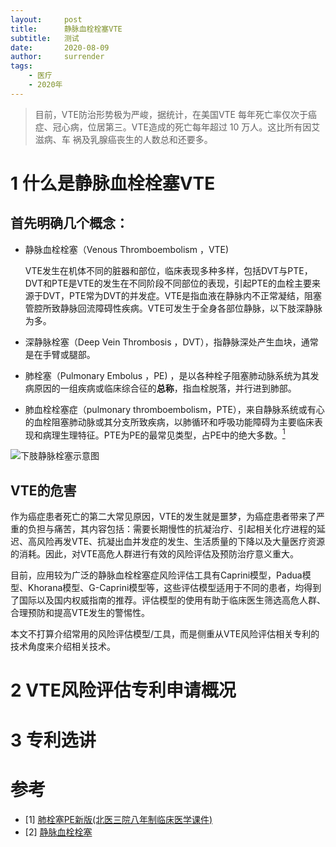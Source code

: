 ```yaml
---
layout:     post
title:      静脉血栓栓塞VTE
subtitle:   测试
date:       2020-08-09
author:     surrender
tags:
    - 医疗
    - 2020年
---
```


> 目前，VTE防治形势极为严峻，据统计，在美国VTE 每年死亡率仅次于癌症、冠心病，位居第三。VTE造成的死亡每年超过 10 万人。这比所有因艾滋病、车 祸及乳腺癌丧生的人数总和还要多。

# 1 什么是静脉血栓栓塞VTE

## 首先明确几个概念：

+ 静脉血栓栓塞（Venous Thromboembolism ，VTE) 

  VTE发生在机体不同的脏器和部位，临床表现多种多样，包括DVT与PTE，DVT和PTE是VTE的发生在不同阶段不同部位的表现，引起PTE的血栓主要来源于DVT，PTE常为DVT的并发症。VTE是指血液在静脉内不正常凝结，阻塞管腔所致静脉回流障碍性疾病。VTE可发生于全身各部位静脉，以下肢深静脉为多。

+ 深静脉栓塞（Deep Vein Thrombosis ，DVT），指静脉深处产生血块，通常是在手臂或腿部。

+ 肺栓塞（Pulmonary Embolus ，PE) ，是以各种栓子阻塞肺动脉系统为其发病原因的一组疾病或临床综合征的**总称**，指血栓脱落，并行进到肺部。

+ 肺血栓栓塞症（pulmonary thromboembolism，PTE），来自静脉系统或有心的血栓阻塞肺动脉或其分支所致疾病，以肺循环和呼吸功能障碍为主要临床表现和病理生理特征。PTE为PE的最常见类型，占PE中的绝大多数。[<sup>1</sup>](#refer-anchor-1)



![下肢静脉栓塞示意图](img/postPic/image-20200809193120120.png)



## VTE的危害

作为癌症患者死亡的第二大常见原因，VTE的发生就是噩梦，为癌症患者带来了严重的负担与痛苦，其内容包括：需要长期慢性的抗凝治疗、引起相关化疗进程的延迟、高风险再发VTE、抗凝出血并发症的发生、生活质量的下降以及大量医疗资源的消耗。因此，对VTE高危人群进行有效的风险评估及预防治疗意义重大。

目前，应用较为广泛的静脉血栓栓塞症风险评估工具有Caprini模型，Padua模型、Khorana模型、G-Caprini模型等，这些评估模型适用于不同的患者，均得到了国际以及国内权威指南的推荐。评估模型的使用有助于临床医生筛选高危人群、合理预防和提高VTE发生的警惕性。

本文不打算介绍常用的风险评估模型/工具，而是侧重从VTE风险评估相关专利的技术角度来介绍相关技术。

# 2 VTE风险评估专利申请概况

# 3 专利选讲

# 参考

- [1] [肺栓塞PE新版(北医三院八年制临床医学课件)](https://wenku.baidu.com/view/53e810365727a5e9856a61a8.html?re=view)
- [2] [静脉血栓栓塞](http://www.z2imc.com/service/100.html)



